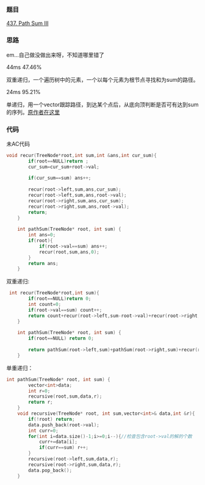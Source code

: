 ### 题目
[437. Path Sum III](https://leetcode-cn.com/problems/path-sum-iii/submissions/)
### 思路
em...自己做没做出来呀，不知道哪里错了

44ms 47.46%

双重递归，一个遍历树中的元素，一个以每个元素为根节点寻找和为sum的路径。

24ms 95.21%

单递归，用一个vector跟踪路径，到达某个点后，从底向顶判断是否可有达到sum的序列。[原作者在这里](https://leetcode-cn.com/problems/path-sum-iii/solution/da-jia-du-shuang-zhong-di-gui-wo-zhi-yong-yi-ge-di/)
### 代码
未AC代码
```c++
void recur(TreeNode*root,int sum,int &ans,int cur_sum){
        if(root==NULL)return ;
        cur_sum=cur_sum+root->val;
        
        if(cur_sum==sum) ans++;
        
        recur(root->left,sum,ans,cur_sum);
        recur(root->left,sum,ans,root->val);
        recur(root->right,sum,ans,cur_sum);
        recur(root->right,sum,ans,root->val);
        return;
    }
    
    int pathSum(TreeNode* root, int sum) {
        int ans=0;
        if(root){
            if(root->val==sum) ans++;
            recur(root,sum,ans,0);
        }
        return ans;
    }
```

双重递归:
```c++
 int recur(TreeNode*root,int sum){
        if(root==NULL)return 0;
        int count=0;
        if(root->val==sum) count++;
        return count+recur(root->left,sum-root->val)+recur(root->right,sum-root->val);
    }
    
    int pathSum(TreeNode* root, int sum) {
        if(root==NULL) return 0;
        
        return pathSum(root->left,sum)+pathSum(root->right,sum)+recur(root,sum);
    }
```
单重递归：
```c++
int pathSum(TreeNode* root, int sum) {
        vector<int>data;
        int r=0;
        recursive(root,sum,data,r);
        return r;
    }
    void recursive(TreeNode* root, int sum,vector<int>& data,int &r){
        if(!root) return;
        data.push_back(root->val);
        int curr=0;
        for(int i=data.size()-1;i>=0;i--){//检查包含root->val的解的个数
            curr+=data[i];
            if(curr==sum) r++;
        }
        recursive(root->left,sum,data,r);
        recursive(root->right,sum,data,r);
        data.pop_back();
    }
```
